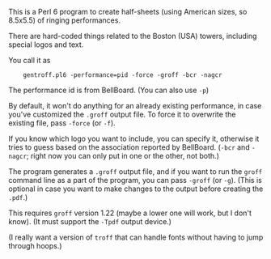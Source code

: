 This is a Perl 6 program to create half-sheets (using
American sizes, so 8.5x5.5) of ringing performances.

There are hard-coded things related to the Boston (USA)
towers, including special logos and text.

You call it as

		gentroff.pl6 -performance=pid -force -groff -bcr -nagcr

The performance id is from BellBoard. (You can also use `-p`)

By default, it won't do anything for an already existing
performance, in case you've customized the `.groff` output
file. To force it to overwrite the existing file, pass
`-force` (or `-f`).

If you know which logo you want to include, you can specify it,
otherwise it tries to guess based on the association
reported by BellBoard. (`-bcr` and `-nagcr`; right now
you can only put in one or the other, not both.)

The program generates a `.groff` output file, and if you want
to run the `groff` command line as a part of the program,
you can pass `-groff` (or `-g`). (This is optional in case
you want to make changes to the output before creating the
`.pdf`.)

This requires `groff` version 1.22 (maybe a lower one will
work, but I don't know). (It must support the `-Tpdf` output
device.)

(I really want a version of `troff` that can handle fonts
without having to jump through hoops.)


